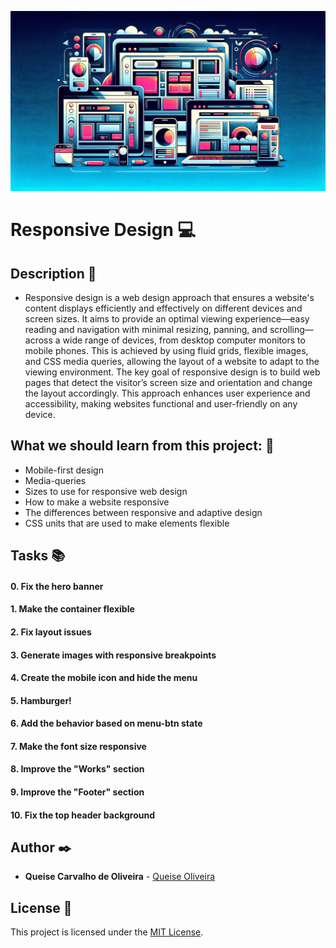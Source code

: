 ![responsive_design](https://github.com/Qcarvalhooliveira/holbertonschool-web_front_end/blob/master/responsive_design/images/responsive_design.png)

# **Responsive Design** :computer:

## **Description** :speech_balloon:

* Responsive design is a web design approach that ensures a website's content displays efficiently and effectively on different devices and screen sizes. It aims to provide an optimal viewing experience—easy reading and navigation with minimal resizing, panning, and scrolling—across a wide range of devices, from desktop computer monitors to mobile phones. This is achieved by using fluid grids, flexible images, and CSS media queries, allowing the layout of a website to adapt to the viewing environment. The key goal of responsive design is to build web pages that detect the visitor’s screen size and orientation and change the layout accordingly. This approach enhances user experience and accessibility, making websites functional and user-friendly on any device.

## **What we should learn from this project:** :bookmark_tabs:

* Mobile-first design
* Media-queries
* Sizes to use for responsive web design
* How to make a website responsive
* The differences between responsive and adaptive design
* CSS units that are used to make elements flexible

## **Tasks** :books:

#### **0. Fix the hero banner**

#### **1. Make the container flexible**

#### **2. Fix layout issues**

#### **3. Generate images with responsive breakpoints**

#### **4. Create the mobile icon and hide the menu**

#### **5. Hamburger!**

#### **6. Add the behavior based on menu-btn state**

#### **7. Make the font size responsive**

#### **8. Improve the "Works" section**

#### **9. Improve the "Footer" section**

#### **10. Fix the top header background**


## **Author** :black_nib:

* **Queise Carvalho de Oliveira** - [Queise Oliveira](https://github.com/Qcarvalhooliveira)


## License :page_with_curl:
This project is licensed under the [MIT License](https://opensource.org/license/mit/).
